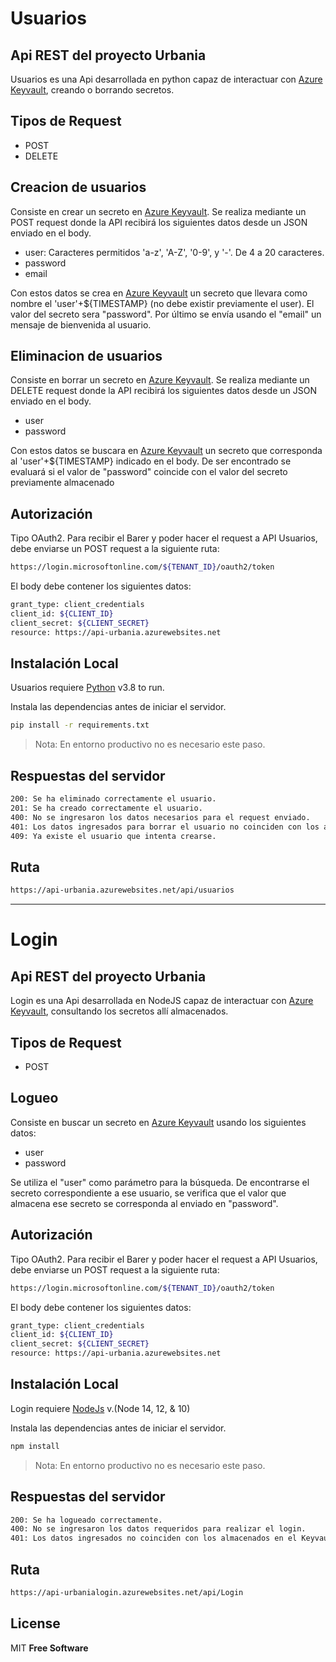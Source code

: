 # Usuarios
## Api REST del proyecto Urbania

Usuarios es una Api desarrollada en python capaz de interactuar con [Azure Keyvault](https://azure.microsoft.com/es-es/services/key-vault/), creando o borrando secretos.

## Tipos de Request
- POST
- DELETE

## Creacion de usuarios

Consiste en crear un secreto en [Azure Keyvault](https://azure.microsoft.com/es-es/services/key-vault/).
Se realiza mediante un POST request donde la API recibirá los siguientes datos desde un JSON enviado en el body.

- user: Caracteres permitidos 'a-z', 'A-Z', '0-9', y '-'. De 4 a 20 caracteres.
- password
- email

Con estos datos se crea en [Azure Keyvault](https://azure.microsoft.com/es-es/services/key-vault/) un secreto que llevara como nombre el 'user'+${TIMESTAMP} (no debe existir previamente el user). El valor del secreto sera "password".
Por último se envía usando el "email" un mensaje de bienvenida al usuario.

## Eliminacion de usuarios

Consiste en borrar un secreto en [Azure Keyvault](https://azure.microsoft.com/es-es/services/key-vault/).
Se realiza mediante un DELETE request donde la API recibirá los siguientes datos desde un JSON enviado en el body.

- user
- password

Con estos datos se buscara en [Azure Keyvault](https://azure.microsoft.com/es-es/services/key-vault/) un secreto que corresponda al 'user'+${TIMESTAMP} indicado en el body. De ser encontrado se evaluará si el valor de "password" coincide con el valor del secreto previamente almacenado

## Autorización
Tipo OAuth2.
Para recibir el Barer y poder hacer el request a API Usuarios, debe enviarse un POST request a la siguiente ruta:
```sh
https://login.microsoftonline.com/${TENANT_ID}/oauth2/token
```
El body debe contener los siguientes datos:

```sh
grant_type: client_credentials
client_id: ${CLIENT_ID}
client_secret: ${CLIENT_SECRET}
resource: https://api-urbania.azurewebsites.net
```

## Instalación Local

Usuarios requiere [Python](https://www.python.org/) v3.8 to run.

Instala las dependencias antes de iniciar el servidor.

```sh
pip install -r requirements.txt
```
> Nota: En entorno productivo no es necesario este paso.


## Respuestas del servidor
```sh
200: Se ha eliminado correctamente el usuario.
201: Se ha creado correctamente el usuario.
400: No se ingresaron los datos necesarios para el request enviado.
401: Los datos ingresados para borrar el usuario no coinciden con los almacenados en el Keyvault.
409: Ya existe el usuario que intenta crearse.
```

## Ruta
```sh
https://api-urbania.azurewebsites.net/api/usuarios
```


---------------

# Login
## Api REST del proyecto Urbania

Login es una Api desarrollada en NodeJS capaz de interactuar con [Azure Keyvault](https://azure.microsoft.com/es-es/services/key-vault/), consultando los secretos allí almacenados.

## Tipos de Request
- POST


## Logueo

Consiste en buscar un secreto en [Azure Keyvault](https://azure.microsoft.com/es-es/services/key-vault/) usando los siguientes datos:

- user
- password

Se utiliza el "user" como parámetro para la búsqueda. De encontrarse el secreto correspondiente a ese usuario, se verifica que el valor que almacena ese secreto se corresponda al enviado en "password". 

## Autorización
Tipo OAuth2.
Para recibir el Barer y poder hacer el request a API Usuarios, debe enviarse un POST request a la siguiente ruta:
```sh
https://login.microsoftonline.com/${TENANT_ID}/oauth2/token
```
El body debe contener los siguientes datos:

```sh
grant_type: client_credentials
client_id: ${CLIENT_ID}
client_secret: ${CLIENT_SECRET}
resource: https://api-urbania.azurewebsites.net
```

## Instalación Local

Login requiere [NodeJs](https://www.python.org/) v.(Node 14, 12, & 10)

Instala las dependencias antes de iniciar el servidor.

```sh
npm install
```
> Nota: En entorno productivo no es necesario este paso.


## Respuestas del servidor
```sh
200: Se ha logueado correctamente.
400: No se ingresaron los datos requeridos para realizar el login.
401: Los datos ingresados no coinciden con los almacenados en el Keyvault.
```

## Ruta
```sh
https://api-urbanialogin.azurewebsites.net/api/Login
```

## License

MIT
**Free Software**
